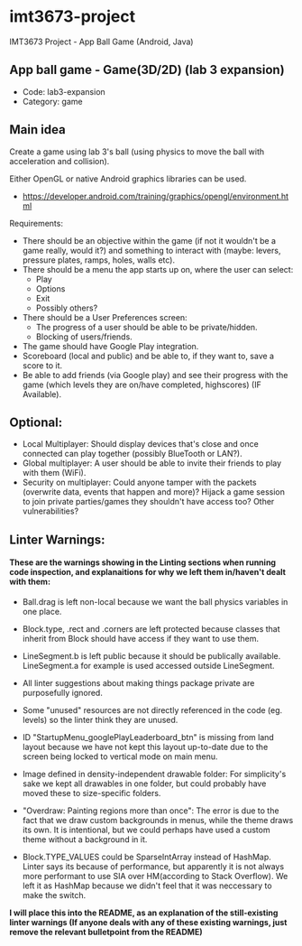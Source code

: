 # imt3673-project
IMT3673 Project - App Ball Game (Android, Java)

## App ball game - Game(3D/2D) (lab 3 expansion)
* Code: lab3-expansion
* Category: game

## Main idea

Create a game using lab 3's ball (using physics to move the ball with acceleration and collision).

Either OpenGL or native Android graphics libraries can be used.

* https://developer.android.com/training/graphics/opengl/environment.html

Requirements:
* There should be an objective within the game (if not it wouldn't be a game really, would it?) and something to interact with (maybe: levers, pressure plates, ramps, holes, walls etc).
* There should be a menu the app starts up on, where the user can select:
  * Play
  * Options
  * Exit
  * Possibly others?
* There should be a User Preferences screen:
  * The progress of a user should be able to be private/hidden.
  * Blocking of users/friends.
* The game should have Google Play integration.
* Scoreboard (local and public) and be able to, if they want to, save a score to it.
* Be able to add friends (via Google play) and see their progress with the game (which levels they are on/have completed, highscores) (IF Available).

## Optional:
* Local Multiplayer: Should display devices that's close and once connected can play together (possibly BlueTooth or LAN?).
* Global multiplayer: A user should be able to invite their friends to play with them (WiFi).
* Security on multiplayer: Could anyone tamper with the packets (overwrite data, events that happen and more)? Hijack a game session to join private parties/games they shouldn't have access too? Other vulnerabilities?




## Linter Warnings:

#### These are the warnings showing in the Linting sections when running code inspection, and explanaitions for why we left them in/haven't dealt with them:

* Ball.drag is left non-local because we want the ball physics variables in one place.

* Block.type, .rect and .corners are left protected because classes that inherit from Block should have access if they want to use them.

* LineSegment.b is left public because it should be publically available. LineSegment.a for example is used accessed outside LineSegment.

* All linter suggestions about making things package private are purposefully ignored.

* Some "unused" resources are not directly referenced in the code (eg. levels) so the linter think they are unused.

* ID "StartupMenu_googlePlayLeaderboard_btn" is missing from land layout because we have not kept this layout up-to-date due to the screen being locked to vertical mode on main menu.

* Image defined in density-independent drawable folder: For simplicity's sake we kept all drawables in one folder, but could probably have moved these to size-specific folders.

* "Overdraw: Painting regions more than once": The error is due to the fact that we draw custom backgrounds in menus, while the theme draws its own. It is intentional, but we could perhaps have used a custom theme without a background in it. 

* Block.TYPE_VALUES could be SparseIntArray instead of HashMap. Linter says its because of performance, but apparently it is not always more performant to use SIA over HM(according to Stack Overflow). We left it as HashMap because we didn't feel that it was neccessary to make the switch.


**I will place this into the README, as an explanation of the still-existing linter warnings (If anyone deals with any of these existing warnings, just remove the relevant bulletpoint from the README)**
